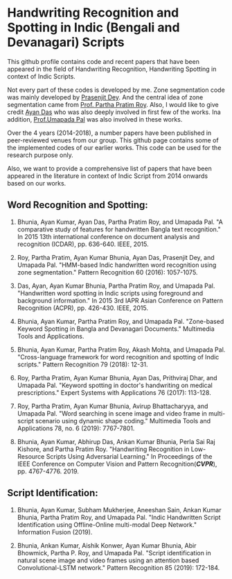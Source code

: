 # Handwriting Recognition and Spotting in Indic (Bengali and Devanagari) Scripts
This github profile contains code and recent papers that have been appeared in the field of Handwriting Recognition, Handwriting Spotting in context of Indic Scripts. 

Not every part of these codes is developed by me. Zone segmentation code was mainly developed by [Prasenjit Dey](https://scholar.google.co.in/citations?user=SOtY4GUAAAAJ&hl=en). And the central idea of zone segmentation came from [Prof. Partha Pratim Roy](https://scholar.google.co.in/citations?user=moDpyKkAAAAJ&hl=en). Also, I would like to give credit [Ayan Das](https://scholar.google.co.in/citations?user=GsoQVuoAAAAJ&hl=en) who was also deeply involved in first few of the works. Ina addition, [Prof.Umapada Pal](https://www.isical.ac.in/~umapada/) was also involved in these works.  

Over the 4 years (2014-2018), a number papers have been published in peer-reviewed venues from our group. This github page contains some of the implemented codes of our earlier works. This code can be used for the research purpose only. 

Also, we want to provide a comprehensive list of papers that have been appeared in the literature in context of Indic Script from 2014 onwards based on our works. 


## Word Recognition and Spotting:

1) Bhunia, Ayan Kumar, Ayan Das, Partha Pratim Roy, and Umapada Pal. "A comparative study of features for handwritten Bangla text recognition." In 2015 13th international conference on document analysis and recognition (ICDAR), pp. 636-640. IEEE, 2015.

2) Roy, Partha Pratim, Ayan Kumar Bhunia, Ayan Das, Prasenjit Dey, and Umapada Pal. "HMM-based Indic handwritten word recognition using zone segmentation." Pattern Recognition 60 (2016): 1057-1075.

3) Das, Ayan, Ayan Kumar Bhunia, Partha Pratim Roy, and Umapada Pal. "Handwritten word spotting in Indic scripts using foreground and background information." In 2015 3rd IAPR Asian Conference on Pattern Recognition (ACPR), pp. 426-430. IEEE, 2015.

4) Bhunia, Ayan Kumar, Partha Pratim Roy, and Umapada Pal. "Zone-based Keyword Spotting in Bangla and Devanagari Documents." Multimedia Tools and Applications.

5) Bhunia, Ayan Kumar, Partha Pratim Roy, Akash Mohta, and Umapada Pal. "Cross-language framework for word recognition and spotting of Indic scripts." Pattern Recognition 79 (2018): 12-31.

6) Roy, Partha Pratim, Ayan Kumar Bhunia, Ayan Das, Prithviraj Dhar, and Umapada Pal. "Keyword spotting in doctor's handwriting on medical prescriptions." Expert Systems with Applications 76 (2017): 113-128.

7) Roy, Partha Pratim, Ayan Kumar Bhunia, Avirup Bhattacharyya, and Umapada Pal. "Word searching in scene image and video frame in multi-script scenario using dynamic shape coding." Multimedia Tools and Applications 78, no. 6 (2019): 7767-7801.

8) Bhunia, Ayan Kumar, Abhirup Das, Ankan Kumar Bhunia, Perla Sai Raj Kishore, and Partha Pratim Roy. "Handwriting Recognition in Low-Resource Scripts Using Adversarial Learning." In Proceedings of the IEEE Conference on Computer Vision and Pattern Recognition(***CVPR***), pp. 4767-4776. 2019.



## Script Identification:

1) Bhunia, Ayan Kumar, Subham Mukherjee, Aneeshan Sain, Ankan Kumar Bhunia, Partha Pratim Roy, and Umapada Pal. "Indic Handwritten Script Identification using Offline-Online multi-modal Deep Network." Information Fusion (2019). 

2) Bhunia, Ankan Kumar, Aishik Konwer, Ayan Kumar Bhunia, Abir Bhowmick, Partha P. Roy, and Umapada Pal. "Script identification in natural scene image and video frames using an attention based Convolutional-LSTM network." Pattern Recognition 85 (2019): 172-184.

